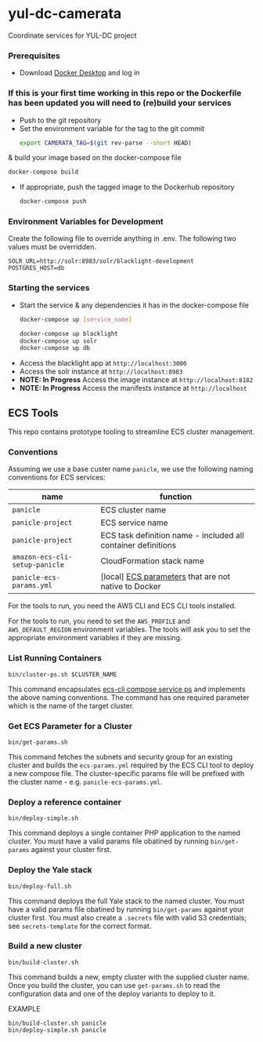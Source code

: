 # yul-dc-camerata
Coordinate services for YUL-DC project

### Prerequisites
- Download [Docker Desktop](https://www.docker.com/products/docker-desktop) and log in

### If this is your first time working in this repo or the Dockerfile has been updated you will need to (re)build your services

- Push to the git repository
- Set the environment variable for the tag to the git commit
  ```bash
  export CAMERATA_TAG=$(git rev-parse --short HEAD)
  ```
& build your image based on the docker-compose file
  ``` bash
  docker-compose build
  ```
- If appropriate, push the tagged image to the Dockerhub repository
  ```bash
  docker-compose push
  ```

### Environment Variables for Development

Create the following file to override anything in .env. The following two values must be overridden.
```
SOLR_URL=http://solr:8983/solr/blacklight-development
POSTGRES_HOST=db
```
### Starting the services
- Start the service & any dependencies it has in the docker-compose file
  ``` bash
  docker-compose up [service_name]

  docker-compose up blacklight
  docker-compose up solr
  docker-compose up db
  ```
- Access the blacklight app at `http://localhost:3000`
- Access the solr instance at `http://localhost:8983`
- **NOTE: In Progress** Access the image instance at `http://localhost:8182`
- **NOTE: In Progress** Access the manifests instance at `http://localhost`

## ECS Tools
This repo contains prototype tooling to streamline ECS cluster management.

### Conventions
Assuming we use a base custer name `panicle`, we use the following naming conventions for ECS services:  

| name               | function             |
|--------------------|----------------------|
| `panicle`          | ECS cluster name     |
| `panicle-project`  | ECS service name |
| `panicle-project`  | ECS task definition name - included all container definitions |
| `amazon-ecs-cli-setup-panicle`  | CloudFormation stack name  |
| `panicle-ecs-params.yml` | [local] [ECS parameters](https://docs.aws.amazon.com/AmazonECS/latest/developerguide/cmd-ecs-cli-compose-ecsparams.html) that are not native to Docker |

For the tools to run, you need the AWS CLI and ECS CLI tools installed.

For the tools to run, you need to set the `AWS_PROFILE` and `AWS_DEFAULT_REGION` environment variables.
The tools will ask you to set the appropriate environment variables if they are missing.

### List Running Containers
```
bin/cluster-ps.sh $CLUSTER_NAME
``` 
This command encapsulates [ecs-cli compose service ps](https://docs.aws.amazon.com/AmazonECS/latest/developerguide/cmd-ecs-cli-compose-service-ps.html) 
and implements the above naming conventions.
The command has one required parameter which is the name of the target cluster.

### Get ECS Parameter for a Cluster
```
bin/get-params.sh
```
This command fetches the subnets and security group for an existing cluster and builds the 
`ecs-params.yml` required by the ECS CLI tool to deploy a new compose file. The cluster-specific
params file will be prefixed with the cluster name - e.g. `panicle-ecs-params.yml`.

### Deploy a reference container
```
bin/deploy-simple.sh
```
This command deploys a single container PHP application to the named cluster.  You must have a valid params 
file obatined by running `bin/get-params` against your cluster first.  

### Deploy the Yale stack
```
bin/deploy-full.sh
```
This command deploys the full Yale stack to the named cluster.  You must have a valid params 
file obatined by running `bin/get-params` against your cluster first.  You must also create a `.secrets`
file with valid S3 credentials; see `secrets-template` for the correct format.

### Build a new cluster
```
bin/build-cluster.sh
```
This command builds a new, empty cluster with the supplied cluster name.  Once you build the cluster, 
you can use `get-params.sh` to read the configuration data and one of the deploy variants to deploy to it.

EXAMPLE
```
bin/build-cluster.sh panicle
bin/deploy-simple.sh panicle
```